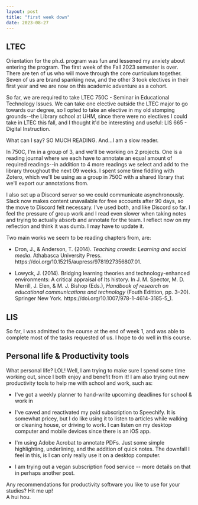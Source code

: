 ```yaml
---
layout: post
title: "first week down"
date: 2023-08-27
---
```


<h2>LTEC</H2>
Orientation for the ph.d. program was fun and lessened my anxiety about entering the program. The first week of the Fall 2023 semester is over. There are ten of us who will move through the core curriculum together. Seven of us are brand spanking new, and the other 3 took electives in their first year and we are now on this academic adventure as a cohort. 

So far, we are required to take LTEC 750C - Seminar in Educational Technology Issues. We can take one elective outside the LTEC major to go towards our degree, so I opted to take an elective in my old stomping grounds--the Library school at UHM, since there were no electives I could take in LTEC this fall, and I thought it'd be interesting and useful: LIS 665 - Digital Instruction. 

What can I say? SO MUCH READING. And...I am a slow reader. 

In 750C, I'm in a group of 3, and we'll be working on 2 projects. One is a reading journal where we each have to annotate an equal amount of required readings--in addition to 4 more readings we select and add to the library throughout the next 09 weeks. I spent some time fiddling with Zotero, which we'll be using as a group in 750C with a shared library that we'll export our annotations from. 

I also set up a Discord server so we could communicate asynchronously. Slack now makes content unavailable for free accounts after 90 days, so the move to Discord felt necessary. I've used both, and like Discord so far. I feel the pressure of group work and I read even slower when taking notes and trying to actually absorb and annotate for the team. I reflect now on my reflection and think it was dumb. I may have to update it. 

Two main works we seem to be reading chapters from, are: 
<ul><li><p>
Dron, J., & Anderson, T. (2014). <i>Teaching crowds: Learning and social media</i>. Athabasca University Press. https://doi.org/10.15215/aupress/9781927356807.01. </p></li>
<li><p>Lowyck, J. (2014). Bridging learning theories and technology-enhanced environments: A critical appraisal of Its history. In J. M. Spector, M. D. Merrill, J. Elen, & M. J. Bishop (Eds.), <i>Handbook of research on educational communications and technology</i> (Fouth Edittion, pp. 3–20). Springer New York. https://doi.org/10.1007/978-1-4614-3185-5_1.</p></li>
</ul>
<h2>LIS</h2>
So far, I was admitted to the course at the end of week 1, and was able to complete most of the tasks requested of us. I hope to do well in this course. 
<h2>Personal life & Productivity tools</h2>
What personal life? LOL! Well, I am trying to make sure I spend some time working out, since I both enjoy and benefit from it! I am also trying out new productivity tools to help me with school and work, such as: 
<ul>
<li><p>I've got a weekly planner to hand-write upcoming deadlines for school & work in</p></li>
<li><p>I've caved and reactivated my paid subscription to Speechify. It is somewhat pricey, but I do like using it to listen to articles while walking or cleaning house, or driving to work. I can listen on my desktop computer and mobile devices since there is an iOS app.</p></li>
<li><p>I'm using Adobe Acrobat to annotate PDFs. Just some simple highlighting, underlining, and the addition of quick notes. The downfall I feel in this, is I can only really use it on a desktop computer.</p></li> 
<li><p>I am trying out a vegan subscription food service -- more details on that in perhaps another post.</p></li>
</ul>
Any recommendations for productivity software you like to use for your studies? Hit me up! <br />
A hui hou. 
